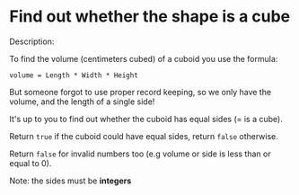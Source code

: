 # Find out whether the shape is a cube
Description:

To find the volume (centimeters cubed) of a cuboid you use the formula:

```volume = Length * Width * Height```

But someone forgot to use proper record keeping, so we only have the volume, and the length of a single side!

It's up to you to find out whether the cuboid has equal sides (= is a cube).

Return ```true``` if the cuboid could have equal sides, return ```false``` otherwise.

Return ```false``` for invalid numbers too (e.g volume or side is less than or equal to 0).

Note: the sides must be **integers**
